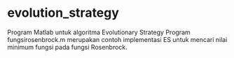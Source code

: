 # evolution_strategy
Program Matlab untuk algoritma Evolutionary Strategy
Program fungsirosenbrock.m merupakan contoh implementasi ES untuk mencari nilai minimum fungsi pada fungsi Rosenbrock.
